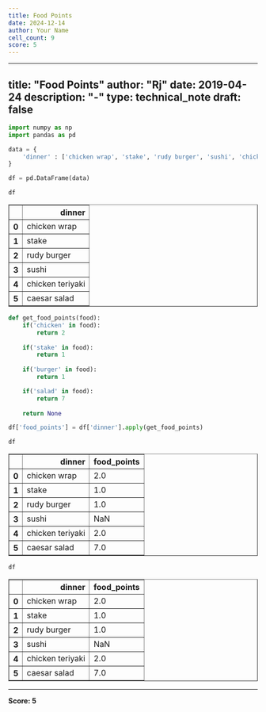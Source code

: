 ```yaml
---
title: Food Points
date: 2024-12-14
author: Your Name
cell_count: 9
score: 5
---
```


---
title: "Food Points"
author: "Rj"
date: 2019-04-24
description: "-"
type: technical_note
draft: false
---

```python
import numpy as np
import pandas as pd
```


```python
data = {
    'dinner' : ['chicken wrap', 'stake', 'rudy burger', 'sushi', 'chicken teriyaki', 'caesar salad']
}
```


```python
df = pd.DataFrame(data)
```


```python
df
```




<div>
<style scoped>
    .dataframe tbody tr th:only-of-type {
        vertical-align: middle;
    }

    .dataframe tbody tr th {
        vertical-align: top;
    }

    .dataframe thead th {
        text-align: right;
    }
</style>
<table border="1" class="dataframe">
  <thead>
    <tr style="text-align: right;">
      <th></th>
      <th>dinner</th>
    </tr>
  </thead>
  <tbody>
    <tr>
      <th>0</th>
      <td>chicken wrap</td>
    </tr>
    <tr>
      <th>1</th>
      <td>stake</td>
    </tr>
    <tr>
      <th>2</th>
      <td>rudy burger</td>
    </tr>
    <tr>
      <th>3</th>
      <td>sushi</td>
    </tr>
    <tr>
      <th>4</th>
      <td>chicken teriyaki</td>
    </tr>
    <tr>
      <th>5</th>
      <td>caesar salad</td>
    </tr>
  </tbody>
</table>
</div>




```python
def get_food_points(food):
    if('chicken' in food):
        return 2
    
    if('stake' in food):
        return 1
    
    if('burger' in food):
        return 1

    if('salad' in food):
        return 7
    
    return None
```


```python
df['food_points'] = df['dinner'].apply(get_food_points)
```


```python
df
```




<div>
<style scoped>
    .dataframe tbody tr th:only-of-type {
        vertical-align: middle;
    }

    .dataframe tbody tr th {
        vertical-align: top;
    }

    .dataframe thead th {
        text-align: right;
    }
</style>
<table border="1" class="dataframe">
  <thead>
    <tr style="text-align: right;">
      <th></th>
      <th>dinner</th>
      <th>food_points</th>
    </tr>
  </thead>
  <tbody>
    <tr>
      <th>0</th>
      <td>chicken wrap</td>
      <td>2.0</td>
    </tr>
    <tr>
      <th>1</th>
      <td>stake</td>
      <td>1.0</td>
    </tr>
    <tr>
      <th>2</th>
      <td>rudy burger</td>
      <td>1.0</td>
    </tr>
    <tr>
      <th>3</th>
      <td>sushi</td>
      <td>NaN</td>
    </tr>
    <tr>
      <th>4</th>
      <td>chicken teriyaki</td>
      <td>2.0</td>
    </tr>
    <tr>
      <th>5</th>
      <td>caesar salad</td>
      <td>7.0</td>
    </tr>
  </tbody>
</table>
</div>




```python
df
```




<div>
<style scoped>
    .dataframe tbody tr th:only-of-type {
        vertical-align: middle;
    }

    .dataframe tbody tr th {
        vertical-align: top;
    }

    .dataframe thead th {
        text-align: right;
    }
</style>
<table border="1" class="dataframe">
  <thead>
    <tr style="text-align: right;">
      <th></th>
      <th>dinner</th>
      <th>food_points</th>
    </tr>
  </thead>
  <tbody>
    <tr>
      <th>0</th>
      <td>chicken wrap</td>
      <td>2.0</td>
    </tr>
    <tr>
      <th>1</th>
      <td>stake</td>
      <td>1.0</td>
    </tr>
    <tr>
      <th>2</th>
      <td>rudy burger</td>
      <td>1.0</td>
    </tr>
    <tr>
      <th>3</th>
      <td>sushi</td>
      <td>NaN</td>
    </tr>
    <tr>
      <th>4</th>
      <td>chicken teriyaki</td>
      <td>2.0</td>
    </tr>
    <tr>
      <th>5</th>
      <td>caesar salad</td>
      <td>7.0</td>
    </tr>
  </tbody>
</table>
</div>




---
**Score: 5**